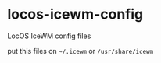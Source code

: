 # locos-icewm-config
LocOS IceWM config files

put this files on ```~/.icewm``` or ```/usr/share/icewm```
